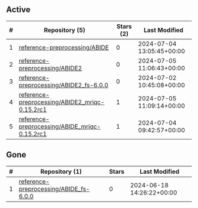 ## Active
| # | Repository (5) | Stars (2) | Last Modified |
| --- | --- | --- | --- |
| 1 | [reference-preprocessing/ABIDE](https://gin.g-node.org/reference-preprocessing/ABIDE) | 0 | 2024-07-04 13:05:45+00:00 |
| 2 | [reference-preprocessing/ABIDE2](https://gin.g-node.org/reference-preprocessing/ABIDE2) | 0 | 2024-07-05 11:06:43+00:00 |
| 3 | [reference-preprocessing/ABIDE2_fs-6.0.0](https://gin.g-node.org/reference-preprocessing/ABIDE2_fs-6.0.0) | 0 | 2024-07-02 10:45:08+00:00 |
| 4 | [reference-preprocessing/ABIDE2_mriqc-0.15.2rc1](https://gin.g-node.org/reference-preprocessing/ABIDE2_mriqc-0.15.2rc1) | 1 | 2024-07-05 11:09:14+00:00 |
| 5 | [reference-preprocessing/ABIDE_mriqc-0.15.2rc1](https://gin.g-node.org/reference-preprocessing/ABIDE_mriqc-0.15.2rc1) | 1 | 2024-07-04 09:42:57+00:00 |

## Gone
| # | Repository (1) | Stars | Last Modified |
| --- | --- | --- | --- |
| 1 | [reference-preprocessing/ABIDE_fs-6.0.0](https://gin.g-node.org/reference-preprocessing/ABIDE_fs-6.0.0) | 0 | 2024-06-18 14:26:22+00:00 |
